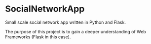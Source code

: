 # SocialNetworkApp
Small scale social network app written in Python and Flask.

The purpose of this project is to gain a deeper understanding of Web Frameworks (Flask in this case).
